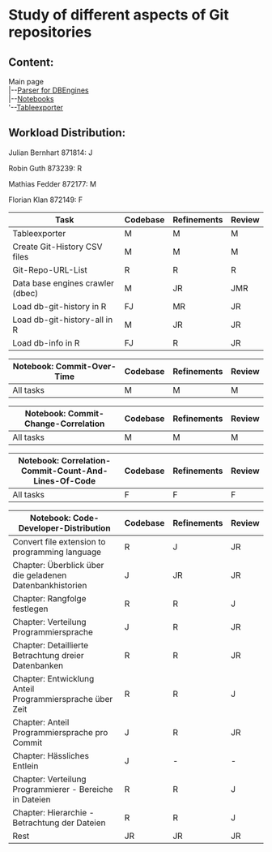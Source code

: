 # Study of different aspects of Git repositories

## Content:

Main page  
|--[Parser for DBEngines](./dbec/)  
|--[Notebooks](./notebooks/)  
'--[Tableexporter](./tableexporter/) 


## <a id="workload_distribution"></a> Workload Distribution: ##

Julian Bernhart 871814: J

Robin Guth 873239: R 

Mathias Fedder 872177: M 

Florian Klan 872149: F

| Task  | Codebase | Refinements | Review | 
|---------|----------------|----------------|----------------|
| Tableexporter | M | M | M |
| Create Git-History CSV files | M | M | M |
| Git-Repo-URL-List | R | R | R | 
| Data base engines crawler (dbec) | M | JR | JMR |
| Load db-git-history in R | FJ | MR | JR |
| Load db-git-history-all in R | M | JR | JR |
| Load db-info in R | FJ | R | JR |

| Notebook: Commit-Over-Time | Codebase | Refinements | Review |
|---------|----------------|----------------|----------------|
| All tasks | M | M | M |

| Notebook: Commit-Change-Correlation | Codebase | Refinements | Review |
|---------|----------------|----------------|----------------|
| All tasks | M | M | M |

| Notebook: Correlation-Commit-Count-And-Lines-Of-Code | Codebase | Refinements | Review |
|---------|----------------|----------------|----------------|
| All tasks | F | F | F |

| Notebook: Code-Developer-Distribution  | Codebase | Refinements | Review |
|---------|----------------|----------------|----------------|
| Convert file extension to programming language| R | J | JR |
| Chapter: Überblick über die geladenen Datenbankhistorien | J | JR | JR |
| Chapter: Rangfolge festlegen | R | R | J |
| Chapter: Verteilung Programmiersprache | J | R | JR |
| Chapter: Detaillierte Betrachtung dreier Datenbanken | R | R | JR |
| Chapter: Entwicklung Anteil Programmiersprache über Zeit | R | R | J |
| Chapter: Anteil Programmiersprache pro Commit | J | R | JR |
| Chapter: Hässliches Entlein | J | - | - |
| Chapter: Verteilung Programmierer - Bereiche in Dateien| R | R | J |
| Chapter: Hierarchie - Betrachtung der Dateien | R | R | J |
| Rest | JR | JR | JR |



